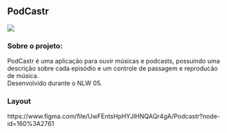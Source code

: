 ## PodCastr 

<img src="https://github.com/birobirobiro/podcastr/blob/master/.github/podcastr.svg" >

<h3>Sobre o projeto:</h3>
<p>PodCastr é uma aplicação para ouvir músicas e podcasts, possuindo uma descrição sobre cada episódio e um controle de passagem e reproducão de música.
<br/>
Desenvolvido durante o NLW 05.
</p>


<h3>Layout</h3>
<p>https://www.figma.com/file/UwFEntsHpHYJlHNQAQr4gA/Podcastr?node-id=160%3A2761</p>

